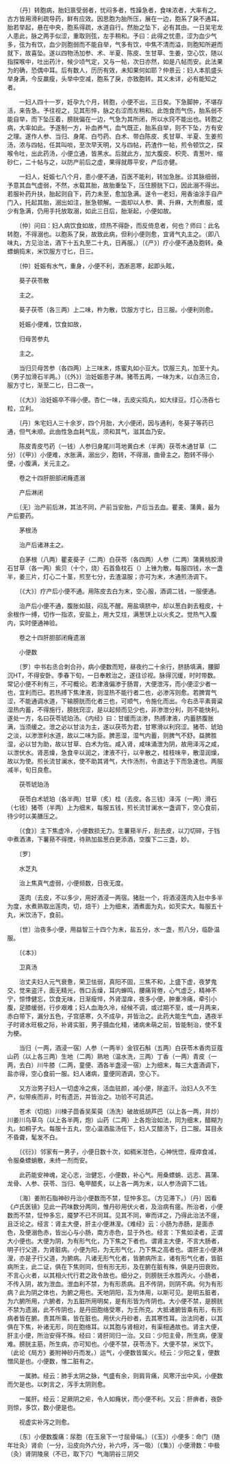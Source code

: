<!-- { "loadSidebar": true } -->
　　〔丹〕转胞病，胎妇禀受弱者，忧闷多者，性躁急者，食味浓者，大率有之。古方皆用滑利疏导药，鲜有应效。因思胞为胎所压，展在一边，胞系了戾不通耳。胎若举起，悬在中央，胞系得疏，水道自行。然胎之坠下，必有其由。一日吴宅龙人患此，脉之两手似涩，重取则弦，左手稍和。予曰：此得之忧患，涩为血少气多，弦为有饮，血少则胞弱而不能自举，气多有饮，中焦不清而溢，则胞知所避而就下，故喜坠。遂以四物汤加参、术、半夏、陈皮、生甘草、生姜，空心饮，随以指探喉中，吐出药汁，候少顷气定，又与一帖，次日亦然，如是八帖而安。此法果为的确，恐偶中耳。后有数人，历历有效，未知果何如耶？仲景云：妇人本肌盛头举身满，今反羸瘦，头举中空减，胞系了戾，亦致胞转。其义未详，必有能知之者。

　　一妇人四十一岁，妊孕九个月，转胞，小便不出，三日矣。下急脚肿，不堪存活，来告急。予往视之，见其形悴，脉之右涩而左稍和。此饱食而气伤，胎系弱不能自举，而下坠压着，膀胱偏在一边，气急为其所闭，所以水窍不能出也。转胞之病，大率如此。予遂制一方，补血养气，血气既正，胎系自举，则不下坠，方有安之理。遂作人参、当归、身尾、白芍药、白术、带白陈皮、炙甘草、半夏、生姜煎汤，浓与四帖，任其叫啖，至次早天明，又与四帖，药渣作一帖，煎令顿饮之，探喉令吐，出此药汤，小便立通，皆黑水。后就此方，加大腹皮、枳壳、青葱叶、缩砂仁，二十帖与之，以防产前后之虚，果得就蓐平安，产后亦健。

　　一妇人，妊娠七八个月，患小便不通，百医不能利，转加急胀。诊其脉细弱，予意其血气虚弱，不然，水载其胎，故胎重坠下，压住膀胱下口，因此溺不得出。若服补药升扶，胎起则自下，药力未至，愈加急满。遂令一老妇，用香油涂手自产门入，托起其胎，溺出如注，胀急顿解。一面却以人参、黄、升麻，大剂煮服，或少有急满，仍用手托放取溺，如此三日后，胎渐起，小便如故。

　　〔仲〕问曰：妇人病饮食如故，烦热不得卧，而反倚息者，何也？师曰：此名转胞，不得溺也。以胞系了戾，故致此病，但利小便则愈，宜肾气丸主之。（即八味丸，方见治法，酒下十五丸至二十丸，日再服。）〔《产》〕疗小便不通及胞转。桑螵蛸捣末，米饮服方寸匕，日三。

　　〔仲〕妊娠有水气，重身，小便不利，洒淅恶寒，起即头眩，

　　葵子茯苓散

　　主之。

　　葵子茯苓（各三两）上二味，杵为散，饮服方寸匕，日三服。小便利则愈。

　　妊娠小便难，饮食如故，

　　归母苦参丸

　　主之。

　　当归贝母苦参（各四两）上三味末，炼蜜丸如小豆大。饮服三丸，加至十丸。（男子加滑石半两。）〔《外》〕治妊娠患子淋。猪苓五两，一味为末，以白汤三合，服方寸匕，渐至二匕，日二夜一。

　　〔《大》〕治妊娠卒不得小便。杏仁一味，去皮尖捣丸，如大绿豆。灯心汤吞七粒，立利。

　　〔丹〕朱宅妇人三十余岁，四个月胎，大小便闭，因与通利，冬葵子等药已通，但气未顺。此由性急血耗气乱，须和其气，滋其血乃安。

　　陈皮青皮芍药（一钱）人参归身尾川芎地黄白术（半两）茯苓木通甘草（二分）〔《甲》〕小便难，水胀满，溺出少，胞转，不得溺，曲骨主之。胞转不得小便，小腹满，关元主之。

　　卷之十四肝胆部闭癃遗溺

　　产后淋闭

　　〔无〕治产前后淋，其法不同，产前当安胎，产后当去血。瞿麦、蒲黄，最为产后要药。

　　茅根汤

　　治产后诸淋主之。

　　白茅根（八两）瞿麦葵子（二两）白茯苓（各四两）人参（二两）蒲黄桃胶滑石甘草（各一两）紫贝（十个，烧）石首鱼枕石（）上锉为散，每服四钱，水一盏半，姜三片，灯心二十茎，煎至七分，去渣温服；亦可为末，木通煎汤调下。

　　〔《大》〕疗产后小便不通。用陈皮去白为末，空心服，酒调二钱，一服便通。

　　治产后小便不通，腹胀如鼓，闷乱不醒。用盐填脐中，却以葱白剥去粗皮，十余根作一缚，切作一指浓，安盐上，用大艾炷，满葱饼上以火炙之。觉热气入腹内，实时便通神验。

　　卷之十四肝胆部闭癃遗溺

　　小便数

　　〔罗〕中书右丞合刺合孙，病小便数而短，昼夜约二十余行，脐肠填满，腰脚沉HT，不得安卧。季春下旬，一日奉敕治之，遂往诊视。脉得沉缓，时时带数。常记小便不利有三，不可概论。若津液偏渗于肠胃，大便泄泻，而小便涩少者一也，宜利而已。若热搏下焦津液，则湿热不能行者二也，必渗泻则愈。若脾胃气涩，不能通调水道，下输膀胱而化者三也，可顺气，令施化而出。今右丞平素膏粱湿热内蓄，不得施行，膀胱窍涩，是以起频而见少也，非渗泄分利，则不能快利。遂处一方，名曰茯苓琥珀汤。《内经》曰：甘缓而淡渗，热搏津液，内蓄脐腹胀满，当须缓之。泄之必以甘淡为主，遂以茯苓为君，甘寒滑以利窍涩。猪苓、琥珀之淡，以渗泄利水道，故以二味为臣。脾恶湿，湿气内蓄，则脾气不舒。益脾胜湿，必以甘为助，故以甘草、白术为佐。咸入肾，咸味涌泄为阴，故用泽泻之咸，以泄伏水。肾恶燥，急食辛以润之，津液不行，以辛散之，桂枝味辛，散湿润燥，故以为使。煎长流甘澜水，使不助其肾气，大作汤剂，令直达于下而急速也。两服减半，旬日良愈。

　　茯苓琥珀汤

　　茯苓白术琥珀（各半两）甘草（炙）桂（去皮。各三钱）泽泻（一两）滑石（七钱）猪苓（半两）上为细末，每服五钱，煎长流甘澜水一盏调下，空心食前，待少时以美膳压之。

　　〔《食》〕主下焦虚冷，小便数损无力。生薯蓣半斤，刮去皮，以刀切碎，于铛中煮酒沸，下薯蓣不得搅，待熟加盐葱白更添酒，空腹下二三盏，妙。

　　〔罗〕

　　水芝丸

　　治上焦真气虚弱，小便频数，日夜无度。

　　莲肉（去皮，不以多少，用好酒浸一两宿。猪肚一个，将酒浸莲肉入肚中多半为度，水煮熟取出莲肉，切，焙干）上为细末，酒煮面为丸，如芡实大。每服五十丸，米饮汤下，食前。

　　〔世〕治夜多小便，用益智三十四个为末，盐五分，水一盏，煎八分，临卧温服。

　　〔《本》〕

　　卫真汤

　　治丈夫妇人元气衰惫，荣卫怯弱，真阳不固，三焦不和，上盛下虚，夜梦鬼交，觉来盗汗，面无精光，唇口舌燥，耳内蝉鸣，腰痛背倦，心气虚乏，精神不宁，惊悸健忘，饮食无味，日渐瘦悴，外肾湿痒，夜多小便，肿重冷痛，牵引小腹，足膝缓弱，行步艰难；妇人血海久冷，经候不调，或过期不至，或一月两来，赤白带下，漏分五色，子宫感寒，久不成孕，并皆治之。此药大能生气血，遇夜半子时肾水旺极之际，补肾实脏，男子摄血化精，诸病未萌之前，皆能制治，使不复为梗。

　　当归（一两，酒浸一宿）人参（一两半）金钗石斛（五两）白茯苓木香肉豆蔻山药（以上各三两）生地（二两）熟地（温水洗，三两）丁香（一两）青皮（一两，去白）川牛膝（二两，童便、酒各半盏浸一宿）上为细末，每三大盏酒调下，盐亦得，空心食前一服。妇人诸病，童便同酒调，空心下。

　　又方治男子妇人一切虚冷之疾，活血驻颜，减小便，除盗汗。治妇人久不生产，似带疾而非，时有遗沥，并皆治之。功验不可具述。

　　苍术（切焙）川楝子茴香吴茱萸（汤洗）破故纸胡芦巴（以上各一两，并炒）川姜川乌草乌（以上各半两，炮）山药（二两）上各炮治如法，同为细末，醋糊为丸，如桐子大。每服十五丸，空心温酒盐汤任下，妇人艾醋汤下，日二服。耳目永不昏聋，髦发不白。

　　〔《衍》〕邻家有一男子，小便日数十次，如稠米泔色，心神恍惚，瘦瘁食减，令服桑螵蛸散，未终一剂而安。

　　此药能安神魂，定心志，治健忘，小便数，补心气。用桑螵蛸、远志、菖蒲、龙骨、人参、茯苓、当归、龟甲醋炙，以上各一两为末，以人参汤调下二钱。

　　〔海〕姜附石脂神砂丹治小便数而不禁，怔忡多忘。（方见滞下。）〔丹〕因看《卢氏医镜》见此一药味数分两同，惟丹砂用伏火者，及治病有瘥。所治者，小便数而不禁，怔忡多忘，魇梦不已不同耳。见其不同，审而详之，乃得此治法不瘥，且泛论之。经言：肾主大便，肝主小便淋溲。《难经》云：小肠为赤肠，是面赤色，及便溺色赤，皆出心与小肠，南方赤色，显于外也。经言：下焦如渎者，正谓大小便也。大便为阴，为有形气化，乃下焦之下者也。谓肾主大便，不言大肠者，明子行父道，为肾脏病。小便为阳，为无形气化，乃下焦之高者也。谓肝主小便淋溲，亦是子行父道，为腑病。凡诸无形气化者，皆腑病所主，诸有形气化者，皆脏病所主，此二证，俱在下焦则同，但有形无形，及在腑在脏有殊，俱是丹田衰败。不言心火者，以其相火代行君之政令故也。细分之，则膀胱壬水胜丙火。小肠者，不传入阴，故为泄血。泄血利不禁，为有形质病。且不传阴，则阴不病。何为有形病？此为阴之体也，为腑之用也。天地阴阳，互为体用，以斯可见。是明五脏者，为六腑所用，六腑者，为五脏所用明矣，是有形皆为传阴也。大小便不禁，是膀胱不禁为遗溺，此不传阴也，是丹田胞络受寒，为壬所克。大抵诸腑皆乘有形，有形病者皆在腑。责其所乘，皆在脏也。用伏火丹砂者，去其寒性耳。治法同者，以其俱在下焦，补诸无形，同在胞络耳。以其胞与肾相对，有渠相通故也。肾主大便，肝主小便，所治安得不殊。经曰：肾肝同归一治。又曰：少阳主骨，所生病，便溲难。膀胱主筋，所生病，亦可知也。小便不禁，茯苓汤下。大便不禁，米饮下。（此论《局方》姜附神砂丹而发。）运气，小便数皆属火。经云：少阳之复，便数憎风是也。小便数，惟二脏有之。

　　一属肺。经云：肺手太阴之脉，气盛有余，则肩背痛，风寒汗出中风，小便数而欠是也。以刺言之，泻手太阴则愈。

　　一属肝。经云：足厥阴之疟，令人如癃状，而小便不利。又云：肝痹者，夜卧则惊，多饮，数小便是也。

　　视虚实补泻之则愈。

　　〔东〕小便数腹痛：尿胞（在玉泉下一寸屈骨端。）〔《玉》〕小便多：命门（随年壮灸）肾俞（一分，沿皮向外六分，补六呼，泻一吸）〔《集》〕小便滑数：中极（灸）肾阴陵泉（不已，取下穴）气海阴谷三阴交

